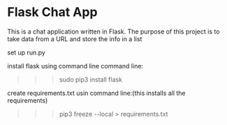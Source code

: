 # Flask Chat App                

This is a chat application written in Flask. The purpose of this project is to take
data from a URL and store the info in a list

set up run.py

install flask using command line command line:
>>>sudo pip3 install flask

create requirements.txt usin command line:(this installs all the requirements)
>>>pip3 freeze --local > requirements.txt
